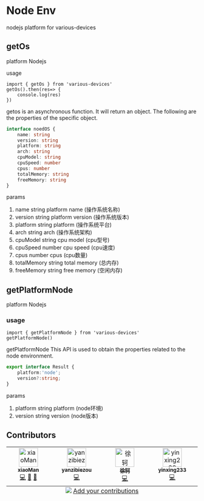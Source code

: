 # Node Env

nodejs platform for various-devices

## getOs

platform Nodejs

usage

```js{6}
import { getOs } from 'various-devices'
getOs().then(res=> {
    console.log(res)
})
```
getos is an asynchronous function. It will return an object. The following are the properties of the specific object.


```ts
interface noedOS {
    name: string
    version: string
    platform: string
    arch: string
    cpuModel: string
    cpuSpeed: number
    cpus: number
    totalMemory: string
    freeMemory: string
}
```

params

1. name string platform name (操作系统名称)
2. version string platform version (操作系统版本)
3. platform string platform (操作系统平台)
4. arch string arch (操作系统架构)
5. cpuModel string cpu model (cpu型号)
6. cpuSpeed number cpu speed (cpu速度)
7. cpus number cpus (cpu数量)
8. totalMemory string total memory (总内存)
9. freeMemory string free memory (空闲内存)

## getPlatformNode

platform Nodejs

### usage

```js{6}
import { getPlatformNode } from 'various-devices'
getPlatformNode()
```
getPlatformNode This API is used to obtain the properties related to the node environment.

```ts
export interface Result {
    platform:'node';
    version?:string;
}
```
params

1. platform string platform (node环境)
2. version string version (node版本)

## Contributors

<!-- ALL-CONTRIBUTORS-LIST:START - Do not remove or modify this section -->
<!-- prettier-ignore-start -->
<!-- markdownlint-disable -->
<table>
  <tbody>
    <tr>
      <td align="center" valign="top" width="14.28%"><a href="https://github.com/message163"><img src="https://avatars.githubusercontent.com/u/32630999?v=4?s=50" width="50px;" alt="xiaoMan"/><br /><sub><b>xiaoMan</b></sub></a><br /><a href="https://github.com/message163/various-devices/commits?author=message163" title="Code">💻</a> <a href="https://github.com/message163/various-devices/commits?author=message163" title="Documentation">📖</a> <a href="#design-message163" title="Design">🎨</a></td>
      <td align="center" valign="top" width="14.28%"><a href="https://github.com/yanzibiezou"><img src="https://avatars.githubusercontent.com/u/107256547?v=4?s=50" width="50px;" alt="yanzibiezou"/><br /><sub><b>yanzibiezou</b></sub></a><br /><a href="https://github.com/message163/various-devices/commits?author=yanzibiezou" title="Code">💻</a></td>
      <td align="center" valign="top" width="14.28%"><a href="https://github.com/core-admin"><img src="https://avatars.githubusercontent.com/u/77573477?v=4?s=50" width="50px;" alt="徐轲"/><br /><sub><b>徐轲</b></sub></a><br /><a href="https://github.com/message163/various-devices/commits?author=core-admin" title="Code">💻</a></td>
      <td align="center" valign="top" width="14.28%"><a href="https://github.com/yinxing233"><img src="https://avatars.githubusercontent.com/u/132836709?v=4?s=50" width="50px;" alt="yinxing233"/><br /><sub><b>yinxing233</b></sub></a><br /><a href="https://github.com/message163/various-devices/commits?author=yinxing233" title="Code">💻</a></td>
    </tr>
  </tbody>
  <tfoot>
    <tr>
      <td align="center" size="13px" colspan="7">
        <img src="https://raw.githubusercontent.com/all-contributors/all-contributors-cli/1b8533af435da9854653492b1327a23a4dbd0a10/assets/logo-small.svg">
          <a href="https://all-contributors.js.org/docs/en/bot/usage">Add your contributions</a>
        </img>
      </td>
    </tr>
  </tfoot>
</table>

<!-- markdownlint-restore -->
<!-- prettier-ignore-end -->

<!-- ALL-CONTRIBUTORS-LIST:END -->